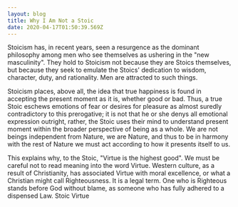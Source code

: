 ```yaml
---
layout: blog
title: Why I Am Not a Stoic
date: 2020-04-17T01:50:39.569Z
---
```



Stoicism has, in recent years, seen a resurgence as the dominant philosophy among men who see themselves as ushering in the "new masculinity". They hold to Stoicism not because they are Stoics themselves, but because they seek to emulate the Stoics' dedication to wisdom, character, duty, and rationality. Men are attracted to such things. 

Stoicism places, above all, the idea that true happiness is found in accepting the present moment as it is, whether good or bad. Thus, a true Stoic eschews emotions of fear or desires for pleasure as almost suredly contradictory to this prerogative; it is not that he or she denys all emotional expression outright, rather, the Stoic uses their mind to understand present moment within the broader perspective of being as a whole. We are not beings independent from Nature, we are Nature, and thus to be in harmony with the rest of Nature we must act according to how it presents itself to us. 

This explains why, to the Stoic, "Virtue is the highest good". We must be careful not to read meaning into the word Virtue. Western culture, as a result of Christianity, has associated Virtue with moral excellence, or what a Christian might call Righteousness. It is a legal term. One who is Righteous stands before God without blame, as someone who has fully adhered to a dispensed Law. Stoic Virtue